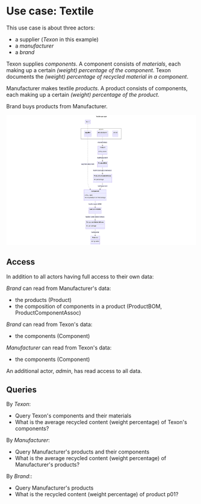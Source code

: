 # Use case: Textile

This use case is about three actors:
- a supplier (*Texon* in this example)
- a *manufacturer*
- a *brand*

Texon supplies *components*.
A component consists of *materials*, each making up a certain *(weight) percentage of the component*.
Texon documents the *(weight) percentage of recycled material in a component*.

Manufacturer makes textile *products*.
A product consists of components, each making up a certain *(weight) percentage of the product*.

Brand buys products from Manufacturer.

![Textile use case](img/textile-use-case.png)

## Access

In addition to all actors having full access to their own data:

*Brand* can read from Manufacturer's data:
- the products (Product)
- the composition of components in a product (ProductBOM, ProductComponentAssoc)

*Brand* can read from Texon's data:
- the components (Component)

*Manufacturer* can read from Texon's data:
- the components (Component)

An additional actor, *admin*, has read access to all data.

## Queries

By *Texon*:
- Query Texon's components and their materials
- What is the average recycled content (weight percentage) of Texon's components?

By *Manufacturer*:
- Query Manufacturer's products and their components
- What is the average recycled content (weight percentage) of Manufacturer's products?

By *Brand*::
- Query Manufacturer's products
- What is the recycled content (weight percentage) of product p01?

